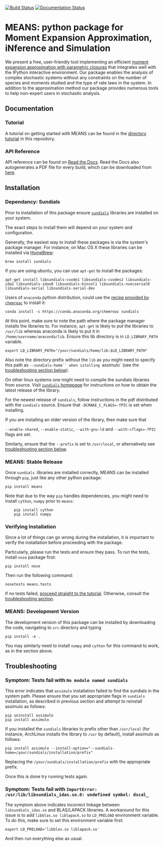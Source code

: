[![Build Status](https://travis-ci.org/theosysbio/means.svg?branch=master)](https://travis-ci.org/theosysbio/means) [![Documentation Status](https://readthedocs.org/projects/means/badge/?version=latest)](http://means.readthedocs.org/en/latest/?badge=latest)

# MEANS: python package for Moment Expansion Approximation, iNference and Simulation

We present a free, user-friendly tool implementing an efficient [moment expansion approximation with parametric closures](http://scitation.aip.org/content/aip/journal/jcp/138/17/10.1063/1.4802475) that integrates well with the IPython interactive environment. Our package enables the analysis of complex stochastic systems without any constraints on the number of species and moments studied and the type of rate laws in the system. In addition to the approximation method our package provides numerous tools to help non-expert users in stochastic analysis.

## Documentation

### Tutorial
A tutorial on getting started with MEANS can be found in the [directory tutorial](tutorial/README.md) in this repository.

### API Reference

API reference can be found on [Read the Docs](https://means.readthedocs.org/en/latest/).
Read the Docs also autogenerates a PDF file for every build, which can be downloaded from [here](https://media.readthedocs.org/pdf/means/latest/means.pdf).

## Installation

### Dependancy: Sundials

Prior to installation of this package ensure [`sundials`](https://computation.llnl.gov/casc/sundials/main.html)
libraries are installed on your system.

The exact steps to install them will depend on your system and configuration.

Generally, the easiest way to install these packages is via the system's package manager.
For instance, on Mac OS X these libraries can be installed via [HomeBrew](http://brew.sh/):

    brew install sundials

If you are using ubuntu, you can use `apt-get` to install the packages:

    apt-get install libsundials-cvode1 libsundials-cvodes2 libsundials-ida2 libsundials-idas0 libsundials-kinsol1 libsundials-nvecserial0 libsundials-serial libsundials-serial-dev

Users of `anaconda` python distribution, could use the [recipe provided by `chemreac`](https://anaconda.org/chemreac/sundials) to install it:

    conda install -c https://conda.anaconda.org/chemreac sundials

At this point, make sure to note the path where the package manager installs the libraries to.
For instance, `apt-get` is likely to put the libraries to `/usr/lib` whereas anaconda is likely to put it in `/home/username/anaconda/lib`. Ensure this lib directory is in `LD_LIBRARY_PATH` variable.

    export LD_LIBRARY_PATH="/your/sundials/home/lib:$LD_LIBRARY_PATH"

Also note the directory prefix without the `lib` as you might need to specify this path as `--sundials-home`` when istalling `assimulo` (see the [troubleshooting section below](#symptom-tests-fail-with-no-module-named-sundials)).

On other linux systems one might need to compile the sundials libraries from source.
Visit [`sundials` homepage](https://computation.llnl.gov/casc/sundials/download/download.php) for 
instructions on how to obtain the latest release of the library.

For the newest release of `sundials`, follow instructions in the pdf distributed with the `sundials` source.
Ensure that `-DCMAKE_C_FLAGS=-fPIC` is set when installing.

If you are installing an older version of the library, then make sure that

`--enable-shared`, `--enable-static`, `--with-gnu-ld` 
and `--with-cflags=-fPIC` flags are set.
 
Similarly, ensure that the `--prefix` is set to `/usr/local`, or alternatively see [troubleshooting section below](#symptom-tests-fail-with-no-module-named-sundials).

### MEANS: Stable Release
Once `sundials `libraries are installed correctly, MEANS can be installed through `pip`, just like any other python package:

```
pip install means
```

Note that due to the way ``pip`` handles dependencies, you might need to install ``cython``, ``numpy`` prior to `means`:

```
    pip install cython
    pip install numpy
```

### Verifying Installation

Since a lot of things can go wrong during the installation, it is important to verify the installation before proceeding
with the package.

Particularly, please run the tests and ensure they pass.
To run the tests, install `nose` package first:

```
pip install nose
```

Then run the following command:
```
nosetests means.tests
```
If no tests failed, [proceed straight to the tutorial](tutorial/README.md).
Otherwise, consult the [troubleshooting section](#troubleshooting).

### MEANS: Development Version

The development version of this package can be installed by downloading the code, navigating to `src`
directory and typing
```
pip install -e .
```

You may similarly need to install `numpy` and `cython` for this command to work, as in the section above.

## Troubleshooting

### Symptom: Tests fail with `No module named sundials`

This error indicates that `assimulo` installation failed to find the sundials in the system path.
Please ensure that you set appropriate flags in `sundials` installation, as described in previous section and attempt
to reinstall assimulo as follows:

```
pip uninstall assimulo
pip install assimulo
```

If you installed the `sundials` libraries to prefix other than `/usr/local` (for instance, 
ArchLinux installs the library to `/usr` by default), install assimulo as follows:

```
pip install assimulo --install-option="--sundials-home=/your/sundials/installation/prefix"
```
Replacing the `/your/sundials/installation/prefix` with the appropriate prefix.

Once this is done try running tests again.

### Symptom: Tests fail with `ImportError: /usr/lib/libsundials_idas.so.0: undefined symbol: dscal_`

The symptom above indicates incorrect linkage between `libsundials_idas.so` and BLAS/LAPACK libraries.
A workaround for this issue is to add `libblas.so liblapack.so` to `LD_PRELOAD` environment variable.
To do this, make sure to set this environment variable first:

```
export LD_PRELOAD='libblas.so liblapack.so'
```

And then run everything else as usual.
